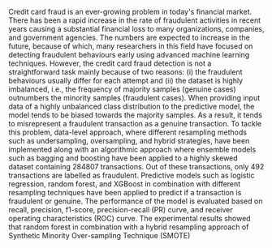 Credit card fraud is an ever-growing problem in today's financial market. There
has been a rapid increase in the rate of fraudulent activities in recent years
causing a substantial financial loss to many organizations, companies, and
government agencies. The numbers are expected to increase in the future,
because of which, many researchers in this field have focused on detecting
fraudulent behaviours early using advanced machine learning techniques.
However, the credit card fraud detection is not a straightforward task mainly
because of two reasons: (i) the fraudulent behaviours usually differ for each
attempt and (ii) the dataset is highly imbalanced, i.e., the frequency of majority
samples (genuine cases) outnumbers the minority samples (fraudulent cases).
When providing input data of a highly unbalanced class distribution to the
predictive model, the model tends to be biased towards the majority samples. As
a result, it tends to misrepresent a fraudulent transaction as a genuine
transaction. To tackle this problem, data-level approach, where different
resampling methods such as undersampling, oversampling, and hybrid
strategies, have been implemented along with an algorithmic approach where
ensemble models such as bagging and boosting have been applied to a highly
skewed dataset containing 284807 transactions. Out of these transactions, only
492 transactions are labelled as fraudulent. Predictive models such as logistic
regression, random forest, and XGBoost in combination with different
resampling techniques have been applied to predict if a transaction is fraudulent
or genuine. The performance of the model is evaluated based on recall,
precision, f1-score, precision-recall (PR) curve, and receiver operating
characteristics (ROC) curve. The experimental results showed that random
forest in combination with a hybrid resampling approach of Synthetic Minority
Over-sampling Technique (SMOTE)
